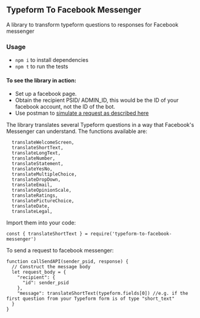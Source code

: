 ## Typeform To Facebook Messenger
A library to transform typeform questions to responses for Facebook messenger


### Usage
- `npm i` to install dependencies
- `npm t` to run the tests

#### To see the library in action:
- Set up a facebook page.
- Obtain the recipient PSID/ ADMIN_ID, this would be the ID of your facebook account, not the ID of the bot.
- Use postman to [simulate a request as described here](https://developers.facebook.com/docs/messenger-platform/send-messages/quick-replies)

The library translates several Typeform questions in a way that Facebook's Messenger can understand. The functions available are: 

```
  translateWelcomeScreen,
  translateShortText,
  translateLongText,
  translateNumber,
  translateStatement,
  translateYesNo,
  translateMultipleChoice,
  translateDropDown,
  translateEmail,
  translateOpinionScale,
  translateRatings,
  translatePictureChoice,
  translateDate,
  translateLegal,
```

Import them into your code:

```
const { translateShortText } = require('typeform-to-facebook-messenger')
```

To send a request to facebook messenger:
```
function callSendAPI(sender_psid, response) {
  // Construct the message body
  let request_body = {
    "recipient": {
      "id": sender_psid
    },
    "message": translateShortText(typeform.fields[0]) //e.g. if the first question from your Typeform form is of type "short_text"
  }
}
```